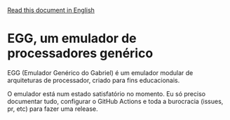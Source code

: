[Read this document in English](README.md)

# EGG, um emulador de processadores genérico

EGG (Emulador Genérico do Gabriel) é um emulador modular de arquiteturas de
processador, criado para fins educacionais.

O emulador está num estado satisfatório no momento. Eu só preciso documentar tudo, configurar o GitHub Actions e toda a burocracia (issues, pr, etc) para fazer uma release.
